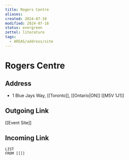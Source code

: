```yaml
---
title: Rogers Centre
aliases: 
created: 2024-07-16
modified: 2024-07-16
status: evergreen
zettel: literature
tags:
  - AREAS/address/site
---
```

# Rogers Centre
## Address
- 1 Blue Jays Way, [[Toronto]], [[Ontario|ON]] [[M5V 1J1]]
## Outgoing Link
[[Event Site]]
## Incoming Link
```dataview
LIST
FROM [[]]
```

